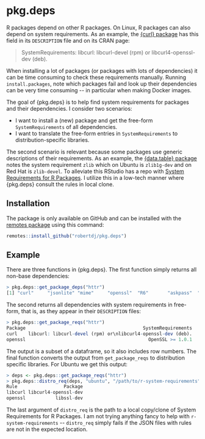 pkg.deps
========

<!-- badges: start -->
<!-- badges: end -->

R packages depend on other R packages.
On Linux, R packages can also depend on system requirements.
As an example, the [{curl} package](https://cran.r-project.org/package=curl) has this field in its `DESCRIPTION` file and on its CRAN page:

> SystemRequirements: libcurl: libcurl-devel (rpm) or libcurl4-openssl-dev (deb).

When installing a lot of packages (or packages with lots of dependencies) it can be time consuming to check these requirements manually.
Running `install.packages`, note which packages fail and look up their dependencies can be very time consuming -- in particular when making Docker images.

The goal of {pkg.deps} is to help find system requirements for packages and their dependencies.
I consider two scenarios:

- I want to install a (new) package and get the free-form `SystemRequirements` of all dependencies.
- I want to translate the free-form entries in `SystemRequirements` to distribution-specific libraries.

The second scenario is relevant because some packages use generic descriptions of their requirements. 
As an example, the [{data.table} package](https://cran.r-project.org/package=data.table) notes the system requirement `zlib` which on Ubuntu is `zlib1g-dev` and on Red Hat is `zlib-devel`.
To alleviate this RStudio has a repo with [System Requirements for R Packages](https://github.com/rstudio/r-system-requirements).
I utilize this in a low-tech manner where {pkg.deps} consult the rules in local clone.


## Installation

The package is only available on GitHub and can be installed with the [remotes package](https://remotes.r-lib.org) using this command:

``` r
remotes::install_github("robertdj/pkg.deps")
```

## Example

There are three functions in {pkg.deps}.
The first function simply returns all non-base dependencies:

``` r
> pkg.deps::get_package_deps("httr")
[1] "curl"     "jsonlite" "mime"     "openssl"  "R6"       "askpass"  "sys"
```

The second returns all dependencies with system requirements in free-form, that is, as they appear in their `DESCRIPTION` files:

``` r
> pkg.deps::get_package_reqs("httr")
Package                                           SystemRequirements
curl    libcurl: libcurl-devel (rpm) or\nlibcurl4-openssl-dev (deb).
openssl                                             OpenSSL >= 1.0.1
```

The output is a subset of a dataframe, so it also includes row numbers.
The final function converts the output from `get_package_reqs` to distribution specific libraries.
For Ubuntu we get this output:

``` r
> deps <- pkg.deps::get_package_reqs("httr")
> pkg.deps::distro_req(deps, "ubuntu", "/path/to/r-system-requirements")
Rule                 Package
libcurl libcurl4-openssl-dev
openssl           libssl-dev
```

The last argument of `distro_req` is the path to a local copy/clone of System Requirements for R Packages.
I am not trying anything fancy to help with `r-system-requirements` -- `distro_req` simply fails if the JSON files with rules are not in the expected location.

